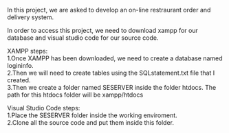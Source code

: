 In this project, we are asked to develop an on-line restraurant order and delivery system.


In order to access this project, we need to download xampp for our database and visual studio code for our source code.
<br>

XAMPP steps:<br>1.Once XAMPP has been downloaded, we need to create a database named logininfo.
<br>2.Then we will need to create tables using the SQLstatement.txt file that I created.
<br>3.Then we create a folder named SESERVER inside the folder htdocs. The path for this htdocs folder will be xampp/htdocs



Visual Studio Code steps:
<br>
1.Place the SESERVER folder inside the working enviroment.
<br>
2.Clone all the source code and put them inside this folder.



